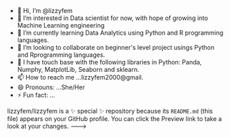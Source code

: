 - 👋 Hi, I’m @lizzyfem
- 👀 I’m interested in Data scientist for now, with hope of growing into Machine Learning engineering 
- 🌱 I’m currently learning Data Analytics using Python and R programming languages.
- 💞️ I’m looking to collaborate on beginner's level project usings Python and Rprogramming languages.
- 👀 I have touch base with the following libraries in Python: Panda, Numphy, MatplotLib, Seaborn and sklearn.
- 📫 How to reach me ...lizzyfem2000@gmail.
- 😄 Pronouns: ...She/Her
- ⚡ Fun fact: ...

lizzyfem/lizzyfem is a ✨ special ✨ repository because its `README.md` (this file) appears on your GitHub profile.
You can click the Preview link to take a look at your changes.
--->
